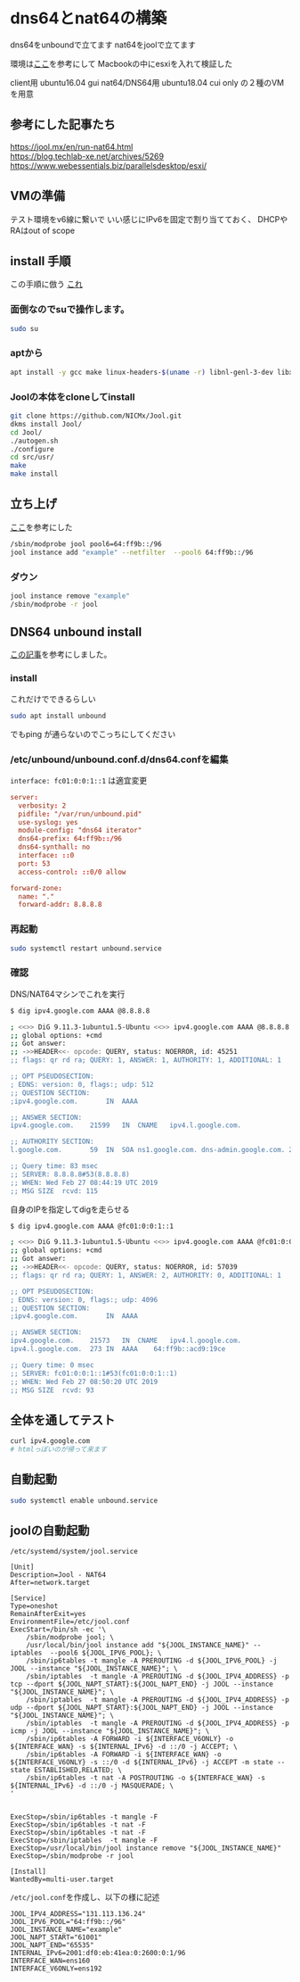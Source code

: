 # dns64とnat64の構築
dns64をunboundで立てます
nat64をjoolで立てます

環境は[ここ](https://www.webessentials.biz/parallelsdesktop/esxi/)を参考にして
Macbookの中にesxiを入れて検証した


client用 ubuntu16.04 gui
nat64/DNS64用 ubuntu18.04 cui only
の２種のVMを用意


## 参考にした記事たち
https://jool.mx/en/run-nat64.html  
https://blog.techlab-xe.net/archives/5269  
https://www.webessentials.biz/parallelsdesktop/esxi/  

## VMの準備
テスト環境をv6線に繋いで
いい感じにIPv6を固定で割り当てておく、
DHCPやRAはout of scope

## install 手順
この手順に倣う
[これ](https://jool.mx/en/install.html)


### 面倒なのでsuで操作します。
```bash
sudo su
```

### aptから
```bash
apt install -y gcc make linux-headers-$(uname -r) libnl-genl-3-dev libxtables-dev dkms git autoconf tar
```
### Joolの本体をcloneしてinstall
```bash
git clone https://github.com/NICMx/Jool.git
dkms install Jool/
cd Jool/
./autogen.sh
./configure
cd src/usr/
make
make install
```

## 立ち上げ

[ここ](https://jool.mx/en/run-nat64.html)を参考にした

```bash
/sbin/modprobe jool pool6=64:ff9b::/96
jool instance add "example" --netfilter  --pool6 64:ff9b::/96
```

### ダウン
```bash
jool instance remove "example"
/sbin/modprobe -r jool
```
## DNS64 unbound install
[この記事](https://blog.techlab-xe.net/archives/5269)を参考にしました。
### install
これだけでできるらしい
```bash
sudo apt install unbound
```
でもping
が通らないのでこっちにしてください
### /etc/unbound/unbound.conf.d/dns64.confを編集
`interface: fc01:0:0:1::1` は適宜変更
```/etc/unbound/unbound.conf.d/dns64.conf
server:
  verbosity: 2
  pidfile: "/var/run/unbound.pid"
  use-syslog: yes
  module-config: "dns64 iterator"
  dns64-prefix: 64:ff9b::/96
  dns64-synthall: no
  interface: ::0
  port: 53
  access-control: ::0/0 allow

forward-zone:
  name: "."
  forward-addr: 8.8.8.8
```
### 再起動

```bash
sudo systemctl restart unbound.service
```

### 確認
DNS/NAT64マシンでこれを実行
```bash
$ dig ipv4.google.com AAAA @8.8.8.8

; <<>> DiG 9.11.3-1ubuntu1.5-Ubuntu <<>> ipv4.google.com AAAA @8.8.8.8
;; global options: +cmd
;; Got answer:
;; ->>HEADER<<- opcode: QUERY, status: NOERROR, id: 45251
;; flags: qr rd ra; QUERY: 1, ANSWER: 1, AUTHORITY: 1, ADDITIONAL: 1

;; OPT PSEUDOSECTION:
; EDNS: version: 0, flags:; udp: 512
;; QUESTION SECTION:
;ipv4.google.com.		IN	AAAA

;; ANSWER SECTION:
ipv4.google.com.	21599	IN	CNAME	ipv4.l.google.com.

;; AUTHORITY SECTION:
l.google.com.		59	IN	SOA	ns1.google.com. dns-admin.google.com. 235857667 900 900 1800 60

;; Query time: 83 msec
;; SERVER: 8.8.8.8#53(8.8.8.8)
;; WHEN: Wed Feb 27 08:44:19 UTC 2019
;; MSG SIZE  rcvd: 115


```

自身のIPを指定してdigを走らせる
```bash
$ dig ipv4.google.com AAAA @fc01:0:0:1::1

; <<>> DiG 9.11.3-1ubuntu1.5-Ubuntu <<>> ipv4.google.com AAAA @fc01:0:0:1::1
;; global options: +cmd
;; Got answer:
;; ->>HEADER<<- opcode: QUERY, status: NOERROR, id: 57039
;; flags: qr rd ra; QUERY: 1, ANSWER: 2, AUTHORITY: 0, ADDITIONAL: 1

;; OPT PSEUDOSECTION:
; EDNS: version: 0, flags:; udp: 4096
;; QUESTION SECTION:
;ipv4.google.com.		IN	AAAA

;; ANSWER SECTION:
ipv4.google.com.	21573	IN	CNAME	ipv4.l.google.com.
ipv4.l.google.com.	273	IN	AAAA	64:ff9b::acd9:19ce

;; Query time: 0 msec
;; SERVER: fc01:0:0:1::1#53(fc01:0:0:1::1)
;; WHEN: Wed Feb 27 08:50:20 UTC 2019
;; MSG SIZE  rcvd: 93
```

## 全体を通してテスト
```bash
curl ipv4.google.com
# htmlっぽいのが帰って来ます
```

## 自動起動
```bash
sudo systemctl enable unbound.service
```

## joolの自動起動
`/etc/systemd/system/jool.service`
```/etc/systemd/system/jool.service
[Unit]
Description=Jool - NAT64
After=network.target

[Service]
Type=oneshot
RemainAfterExit=yes
EnvironmentFile=/etc/jool.conf
ExecStart=/bin/sh -ec '\
    /sbin/modprobe jool; \
    /usr/local/bin/jool instance add "${JOOL_INSTANCE_NAME}" --iptables  --pool6 ${JOOL_IPV6_POOL}; \
    /sbin/ip6tables -t mangle -A PREROUTING -d ${JOOL_IPV6_POOL} -j JOOL --instance "${JOOL_INSTANCE_NAME}"; \
    /sbin/iptables  -t mangle -A PREROUTING -d ${JOOL_IPV4_ADDRESS} -p tcp --dport ${JOOL_NAPT_START}:${JOOL_NAPT_END} -j JOOL --instance "${JOOL_INSTANCE_NAME}"; \
    /sbin/iptables  -t mangle -A PREROUTING -d ${JOOL_IPV4_ADDRESS} -p udp --dport ${JOOL_NAPT_START}:${JOOL_NAPT_END} -j JOOL --instance "${JOOL_INSTANCE_NAME}"; \
    /sbin/iptables  -t mangle -A PREROUTING -d ${JOOL_IPV4_ADDRESS} -p icmp -j JOOL --instance "${JOOL_INSTANCE_NAME}"; \
    /sbin/ip6tables -A FORWARD -i ${INTERFACE_V6ONLY} -o ${INTERFACE_WAN} -s ${INTERNAL_IPv6} -d ::/0 -j ACCEPT; \
    /sbin/ip6tables -A FORWARD -i ${INTERFACE_WAN} -o ${INTERFACE_V6ONLY} -s ::/0 -d ${INTERNAL_IPv6} -j ACCEPT -m state --state ESTABLISHED,RELATED; \
    /sbin/ip6tables -t nat -A POSTROUTING -o ${INTERFACE_WAN} -s ${INTERNAL_IPv6} -d ::/0 -j MASQUERADE; \
'


ExecStop=/sbin/ip6tables -t mangle -F
ExecStop=/sbin/ip6tables -t nat -F
ExecStop=/sbin/ip6tables -t nat -F
ExecStop=/sbin/iptables  -t mangle -F
ExecStop=/usr/local/bin/jool instance remove "${JOOL_INSTANCE_NAME}"
ExecStop=/sbin/modprobe -r jool

[Install]
WantedBy=multi-user.target
```

``/etc/jool.conf``を作成し、以下の様に記述
```
JOOL_IPV4_ADDRESS="131.113.136.24"
JOOL_IPV6_POOL="64:ff9b::/96"
JOOL_INSTANCE_NAME="example"
JOOL_NAPT_START="61001"
JOOL_NAPT_END="65535"
INTERNAL_IPv6=2001:df0:eb:41ea:0:2600:0:1/96
INTERFACE_WAN=ens160
INTERFACE_V6ONLY=ens192
```
